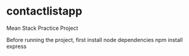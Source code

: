 # contactlistapp
Mean Stack Practice Project

Before running the project, first install node dependencies
npm install express
